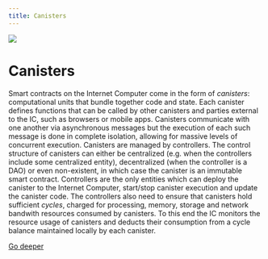 ```yaml
---
title: Canisters
---
```


![](/img/how-it-works/canisters.webp)

# Canisters

Smart contracts on the Internet Computer come in the form of *canisters*: computational units that bundle together code and state. Each canister defines functions that can be called by other canisters and parties external to the IC, such as browsers or mobile apps. Canisters communicate with one another via asynchronous messages but the execution of each such message is done in complete isolation, allowing for massive levels of concurrent execution. Canisters are managed by controllers. The control structure of canisters can either be centralized (e.g. when the controllers include some centralized entity), decentralized (when the controller is a DAO) or even non-existent, in which case the canister is an immutable smart contract. Controllers are the only entities which can deploy the canister to the Internet Computer, start/stop canister execution and update the canister code.  The controllers also need to ensure that canisters hold sufficient *cycles*, charged for processing, memory, storage and network bandwith resources consumed by canisters. To this end the IC monitors the resource usage of canisters and deducts their consumption from a cycle balance maintained locally by each canister.

[Go deeper](/how-it-works/canister-lifecycle/)
